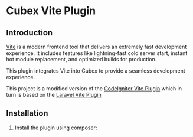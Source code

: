 # Cubex Vite Plugin

## Introduction

[Vite](https://vitejs.dev/) is a modern frontend tool that delivers an extremely fast development experience. It
includes features like lightning-fast cold server start, instant hot module replacement, and optimized builds for
production.

This plugin integrates Vite into Cubex to provide a seamless development experience.

This project is a modified version of
the [CodeIgniter Vite Plugin](https://github.com/monster010/codeigniter-vite-plugin)
which in turn is based on the [Laravel Vite Plugin](https://github.com/laravel/vite-plugin)

## Installation

1. Install the plugin using composer:

```bash
